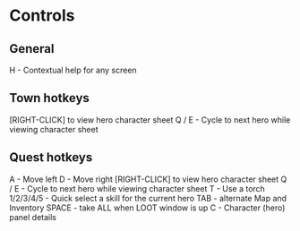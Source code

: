 # Controls

## General

H - Contextual help for any screen

## Town hotkeys

[RIGHT-CLICK] to view hero character sheet
Q / E - Cycle to next hero while viewing character sheet

## Quest hotkeys

A - Move left
D - Move right
[RIGHT-CLICK] to view hero character sheet
Q / E - Cycle to next hero while viewing character sheet
T - Use a torch
1/2/3/4/5 - Quick select a skill for the current hero
TAB - alternate Map and Inventory
SPACE - take ALL when LOOT window is up
C - Character (hero) panel details
